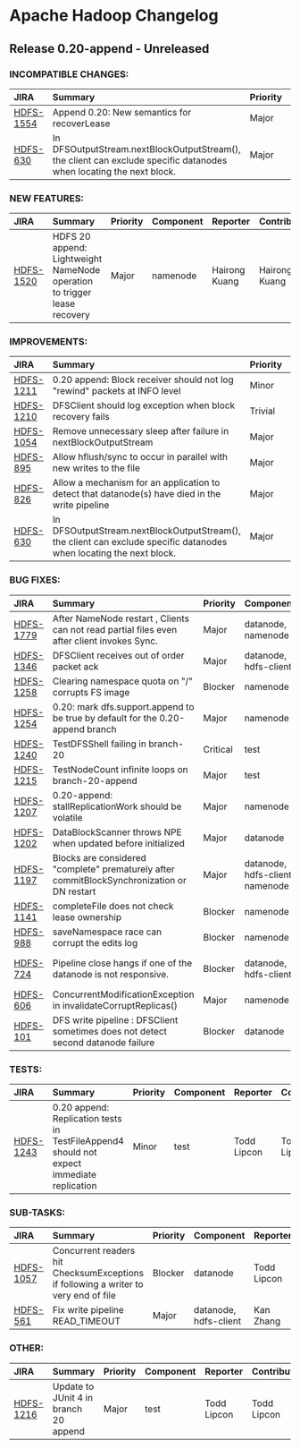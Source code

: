 # Apache Hadoop Changelog

## Release 0.20-append - Unreleased

### INCOMPATIBLE CHANGES:

| JIRA | Summary | Priority | Component | Reporter | Contributor |
|:---- |:---- | :--- |:---- |:---- |:---- |
| [HDFS-1554](https://issues.apache.org/jira/browse/HDFS-1554) | Append 0.20: New semantics for recoverLease |  Major | . | Hairong Kuang | Hairong Kuang |
| [HDFS-630](https://issues.apache.org/jira/browse/HDFS-630) | In DFSOutputStream.nextBlockOutputStream(), the client can exclude specific datanodes when locating the next block. |  Major | hdfs-client, namenode | Ruyue Ma | Cosmin Lehene |


### NEW FEATURES:

| JIRA | Summary | Priority | Component | Reporter | Contributor |
|:---- |:---- | :--- |:---- |:---- |:---- |
| [HDFS-1520](https://issues.apache.org/jira/browse/HDFS-1520) | HDFS 20 append: Lightweight NameNode operation to trigger lease recovery |  Major | namenode | Hairong Kuang | Hairong Kuang |


### IMPROVEMENTS:

| JIRA | Summary | Priority | Component | Reporter | Contributor |
|:---- |:---- | :--- |:---- |:---- |:---- |
| [HDFS-1211](https://issues.apache.org/jira/browse/HDFS-1211) | 0.20 append: Block receiver should not log "rewind" packets at INFO level |  Minor | datanode | Todd Lipcon | Todd Lipcon |
| [HDFS-1210](https://issues.apache.org/jira/browse/HDFS-1210) | DFSClient should log exception when block recovery fails |  Trivial | hdfs-client | Todd Lipcon | Todd Lipcon |
| [HDFS-1054](https://issues.apache.org/jira/browse/HDFS-1054) | Remove unnecessary sleep after failure in nextBlockOutputStream |  Major | hdfs-client | Todd Lipcon | Todd Lipcon |
| [HDFS-895](https://issues.apache.org/jira/browse/HDFS-895) | Allow hflush/sync to occur in parallel with new writes to the file |  Major | hdfs-client | dhruba borthakur | Todd Lipcon |
| [HDFS-826](https://issues.apache.org/jira/browse/HDFS-826) | Allow a mechanism for an application to detect that datanode(s)  have died in the write pipeline |  Major | hdfs-client | dhruba borthakur | dhruba borthakur |
| [HDFS-630](https://issues.apache.org/jira/browse/HDFS-630) | In DFSOutputStream.nextBlockOutputStream(), the client can exclude specific datanodes when locating the next block. |  Major | hdfs-client, namenode | Ruyue Ma | Cosmin Lehene |


### BUG FIXES:

| JIRA | Summary | Priority | Component | Reporter | Contributor |
|:---- |:---- | :--- |:---- |:---- |:---- |
| [HDFS-1779](https://issues.apache.org/jira/browse/HDFS-1779) | After NameNode restart , Clients can not read partial files even after client invokes Sync. |  Major | datanode, namenode | Uma Maheswara Rao G | Uma Maheswara Rao G |
| [HDFS-1346](https://issues.apache.org/jira/browse/HDFS-1346) | DFSClient receives out of order packet ack |  Major | datanode, hdfs-client | Hairong Kuang | Hairong Kuang |
| [HDFS-1258](https://issues.apache.org/jira/browse/HDFS-1258) | Clearing namespace quota on "/" corrupts FS image |  Blocker | namenode | Aaron T. Myers | Aaron T. Myers |
| [HDFS-1254](https://issues.apache.org/jira/browse/HDFS-1254) | 0.20: mark dfs.support.append to be true by default for the 0.20-append branch |  Major | namenode | dhruba borthakur | dhruba borthakur |
| [HDFS-1240](https://issues.apache.org/jira/browse/HDFS-1240) | TestDFSShell failing in branch-20 |  Critical | test | Todd Lipcon | Todd Lipcon |
| [HDFS-1215](https://issues.apache.org/jira/browse/HDFS-1215) | TestNodeCount infinite loops on branch-20-append |  Major | test | Todd Lipcon | Todd Lipcon |
| [HDFS-1207](https://issues.apache.org/jira/browse/HDFS-1207) | 0.20-append: stallReplicationWork should be volatile |  Major | namenode | Todd Lipcon | Todd Lipcon |
| [HDFS-1202](https://issues.apache.org/jira/browse/HDFS-1202) | DataBlockScanner throws NPE when updated before initialized |  Major | datanode | Todd Lipcon | Todd Lipcon |
| [HDFS-1197](https://issues.apache.org/jira/browse/HDFS-1197) | Blocks are considered "complete" prematurely after commitBlockSynchronization or DN restart |  Major | datanode, hdfs-client, namenode | Todd Lipcon | Todd Lipcon |
| [HDFS-1141](https://issues.apache.org/jira/browse/HDFS-1141) | completeFile does not check lease ownership |  Blocker | namenode | Todd Lipcon | Todd Lipcon |
| [HDFS-988](https://issues.apache.org/jira/browse/HDFS-988) | saveNamespace race can corrupt the edits log |  Blocker | namenode | dhruba borthakur | Eli Collins |
| [HDFS-724](https://issues.apache.org/jira/browse/HDFS-724) | Pipeline close hangs if one of the datanode is not responsive. |  Blocker | datanode, hdfs-client | Tsz Wo Nicholas Sze | Hairong Kuang |
| [HDFS-606](https://issues.apache.org/jira/browse/HDFS-606) | ConcurrentModificationException in invalidateCorruptReplicas() |  Major | namenode | Konstantin Shvachko | Konstantin Shvachko |
| [HDFS-101](https://issues.apache.org/jira/browse/HDFS-101) | DFS write pipeline : DFSClient sometimes does not detect second datanode failure |  Blocker | datanode | Raghu Angadi | Hairong Kuang |


### TESTS:

| JIRA | Summary | Priority | Component | Reporter | Contributor |
|:---- |:---- | :--- |:---- |:---- |:---- |
| [HDFS-1243](https://issues.apache.org/jira/browse/HDFS-1243) | 0.20 append: Replication tests in TestFileAppend4 should not expect immediate replication |  Minor | test | Todd Lipcon | Todd Lipcon |


### SUB-TASKS:

| JIRA | Summary | Priority | Component | Reporter | Contributor |
|:---- |:---- | :--- |:---- |:---- |:---- |
| [HDFS-1057](https://issues.apache.org/jira/browse/HDFS-1057) | Concurrent readers hit ChecksumExceptions if following a writer to very end of file |  Blocker | datanode | Todd Lipcon | sam rash |
| [HDFS-561](https://issues.apache.org/jira/browse/HDFS-561) | Fix write pipeline READ\_TIMEOUT |  Major | datanode, hdfs-client | Kan Zhang | Kan Zhang |


### OTHER:

| JIRA | Summary | Priority | Component | Reporter | Contributor |
|:---- |:---- | :--- |:---- |:---- |:---- |
| [HDFS-1216](https://issues.apache.org/jira/browse/HDFS-1216) | Update to JUnit 4 in branch 20 append |  Major | test | Todd Lipcon | Todd Lipcon |


